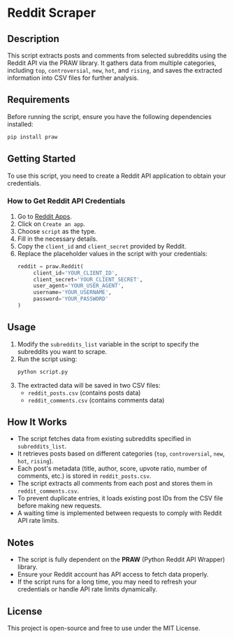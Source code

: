 # Reddit Scraper

## Description
This script extracts posts and comments from selected subreddits using the Reddit API via the PRAW library. It gathers data from multiple categories, including `top`, `controversial`, `new`, `hot`, and `rising`, and saves the extracted information into CSV files for further analysis.

## Requirements
Before running the script, ensure you have the following dependencies installed:

```sh
pip install praw
```

## Getting Started
To use this script, you need to create a Reddit API application to obtain your credentials.

### How to Get Reddit API Credentials
1. Go to [Reddit Apps](https://www.reddit.com/prefs/apps).
2. Click on `Create an app`.
3. Choose `script` as the type.
4. Fill in the necessary details.
5. Copy the `client_id` and `client_secret` provided by Reddit.
6. Replace the placeholder values in the script with your credentials:
   ```python
   reddit = praw.Reddit(
        client_id='YOUR_CLIENT_ID',
        client_secret='YOUR_CLIENT_SECRET',
        user_agent='YOUR_USER_AGENT',
        username='YOUR_USERNAME',
        password='YOUR_PASSWORD'
   )
   ```

## Usage
1. Modify the `subreddits_list` variable in the script to specify the subreddits you want to scrape.
2. Run the script using:
   ```sh
   python script.py
   ```
3. The extracted data will be saved in two CSV files:
   - `reddit_posts.csv` (contains posts data)
   - `reddit_comments.csv` (contains comments data)

## How It Works
- The script fetches data from existing subreddits specified in `subreddits_list`.
- It retrieves posts based on different categories (`top`, `controversial`, `new`, `hot`, `rising`).
- Each post's metadata (title, author, score, upvote ratio, number of comments, etc.) is stored in `reddit_posts.csv`.
- The script extracts all comments from each post and stores them in `reddit_comments.csv`.
- To prevent duplicate entries, it loads existing post IDs from the CSV file before making new requests.
- A waiting time is implemented between requests to comply with Reddit API rate limits.

## Notes
- The script is fully dependent on the **PRAW** (Python Reddit API Wrapper) library.
- Ensure your Reddit account has API access to fetch data properly.
- If the script runs for a long time, you may need to refresh your credentials or handle API rate limits dynamically.

## License
This project is open-source and free to use under the MIT License.

